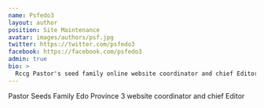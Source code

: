 ```yaml
---
name: Psfedo3
layout: author
position: Site Maintenance
avatar: images/authors/psf.jpg
twitter: https://twitter.com/psfedo3
facebook: https://facebook.com/psfedo3
admin: true
bio: >
  Rccg Pastor's seed family online website coordinator and chief Editor, Site maintainer and Spam remover
---
```


Pastor Seeds Family Edo Province 3 website coordinator and chief Editor
